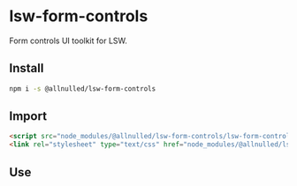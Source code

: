 # lsw-form-controls

Form controls UI toolkit for LSW.

## Install

```sh
npm i -s @allnulled/lsw-form-controls
```

## Import

```html
<script src="node_modules/@allnulled/lsw-form-controls/lsw-form-controls.js"></script>
<link rel="stylesheet" type="text/css" href="node_modules/@allnulled/lsw-form-controls/lsw-form-controls.css" />
```

## Use

